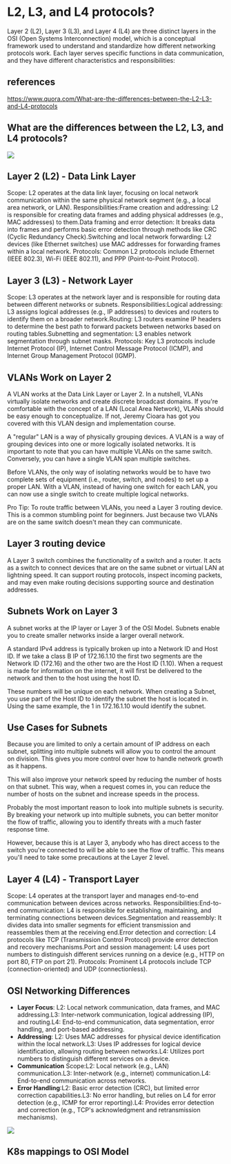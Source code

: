 # L2, L3, and L4 protocols?

Layer 2 (L2), Layer 3 (L3), and Layer 4 (L4) are three distinct layers in the OSI (Open Systems Interconnection) model, which is a conceptual framework used to understand and standardize how different networking protocols work. Each layer serves specific functions in data communication, and they have different characteristics and responsibilities:

## references

<https://www.quora.com/What-are-the-differences-between-the-L2-L3-and-L4-protocols>

## What are the differences between the L2, L3, and L4 protocols?

![](https://cf-assets.www.cloudflare.com/slt3lc6tev37/6ZH2Etm3LlFHTgmkjLmkxp/59ff240fb3ebdc7794ffaa6e1d69b7c2/osi_model_7_layers.png)

## Layer 2 (L2) - Data Link Layer

Scope: L2 operates at the data link layer, focusing on local network communication within the same physical network segment (e.g., a local area network, or LAN).
Responsibilities:Frame creation and addressing: L2 is responsible for creating data frames and adding physical addresses (e.g., MAC addresses) to them.Data framing and error detection: It breaks data into frames and performs basic error detection through methods like CRC (Cyclic Redundancy Check).Switching and local network forwarding: L2 devices (like Ethernet switches) use MAC addresses for forwarding frames within a local network.
Protocols: Common L2 protocols include Ethernet (IEEE 802.3), Wi-Fi (IEEE 802.11), and PPP (Point-to-Point Protocol).

## Layer 3 (L3) - Network Layer

Scope: L3 operates at the network layer and is responsible for routing data between different networks or subnets.
Responsibilities:Logical addressing: L3 assigns logical addresses (e.g., IP addresses) to devices and routers to identify them on a broader network.Routing: L3 routers examine IP headers to determine the best path to forward packets between networks based on routing tables.Subnetting and segmentation: L3 enables network segmentation through subnet masks.
Protocols: Key L3 protocols include Internet Protocol (IP), Internet Control Message Protocol (ICMP), and Internet Group Management Protocol (IGMP).

## VLANs Work on Layer 2

A VLAN works at the Data Link Layer or Layer 2. In a nutshell, VLANs virtually isolate networks and create discrete broadcast domains. If you're comfortable with the concept of a LAN (Local Area Network), VLANs should be easy enough to conceptualize. If not, Jeremy Cioara has got you covered with this VLAN design and implementation course.

A "regular" LAN is a way of physically grouping devices. A VLAN is a way of grouping devices into one or more logically isolated networks. It is important to note that you can have multiple VLANs on the same switch. Conversely, you can have a single VLAN span multiple switches.

Before VLANs, the only way of isolating networks would be to have two complete sets of equipment (i.e., router, switch, and nodes) to set up a proper LAN. With a VLAN, instead of having one switch for each LAN, you can now use a single switch to create multiple logical networks.

Pro Tip: To route traffic between VLANs, you need a Layer 3 routing device. This is a common stumbling point for beginners. Just because two VLANs are on the same switch doesn't mean they can communicate.

## Layer 3 routing device

A Layer 3 switch combines the functionality of a switch and a router. It acts as a switch to connect devices that are on the same subnet or virtual LAN at lightning speed. It can support routing protocols, inspect incoming packets, and may even make routing decisions supporting source and destination addresses.

## Subnets Work on Layer 3

A subnet works at the IP layer or Layer 3 of the OSI Model. Subnets enable you to create smaller networks inside a larger overall network.

A standard IPv4 address is typically broken up into a Network ID and Host ID. If we take a class B IP of 172.16.1.10 the first two segments are the Network ID (172.16) and the other two are the Host ID (1.10). When a request is made for information on the internet, it will first be delivered to the network and then to the host using the host ID.

These numbers will be unique on each network. When creating a Subnet, you use part of the Host ID to identify the subnet the host is located in. Using the same example, the 1 in 172.16.1.10 would identify the subnet.

## Use Cases for Subnets

Because you are limited to only a certain amount of IP address on each subnet, splitting into multiple subnets will allow you to control the amount on division. This gives you more control over how to handle network growth as it happens.

This will also improve your network speed by reducing the number of hosts on that subnet. This way, when a request comes in, you can reduce the number of hosts on the subnet and increase speeds in the process.

Probably the most important reason to look into multiple subnets is security. By breaking your network up into multiple subnets, you can better monitor the flow of traffic, allowing you to identify threats with a much faster response time.

However, because this is at Layer 3, anybody who has direct access to the switch you're connected to will be able to see the flow of traffic. This means you'll need to take some precautions at the Layer 2 level.

## Layer 4 (L4) - Transport Layer

Scope: L4 operates at the transport layer and manages end-to-end communication between devices across networks.
Responsibilities:End-to-end communication: L4 is responsible for establishing, maintaining, and terminating connections between devices.Segmentation and reassembly: It divides data into smaller segments for efficient transmission and reassembles them at the receiving end.Error detection and correction: L4 protocols like TCP (Transmission Control Protocol) provide error detection and recovery mechanisms.Port and session management: L4 uses port numbers to distinguish different services running on a device (e.g., HTTP on port 80, FTP on port 21).
Protocols: Prominent L4 protocols include TCP (connection-oriented) and UDP (connectionless).

## OSI Networking Differences

- **Layer Focus**: L2: Local network communication, data frames, and MAC addressing.L3: Inter-network communication, logical addressing (IP), and routing.L4: End-to-end communication, data segmentation, error handling, and port-based addressing.
- **Addressing**: L2: Uses MAC addresses for physical device identification within the local network.L3: Uses IP addresses for logical device identification, allowing routing between networks.L4: Utilizes port numbers to distinguish different services on a device.
- **Communication** Scope:L2: Local network (e.g., LAN) communication.L3: Inter-network (e.g., internet) communication.L4: End-to-end communication across networks.
- **Error Handling**:L2: Basic error detection (CRC), but limited error correction capabilities.L3: No error handling, but relies on L4 for error detection (e.g., ICMP for error reporting).L4: Provides error detection and correction (e.g., TCP's acknowledgment and retransmission mechanisms).

![](https://cf-assets.www.cloudflare.com/slt3lc6tev37/6ZH2Etm3LlFHTgmkjLmkxp/59ff240fb3ebdc7794ffaa6e1d69b7c2/osi_model_7_layers.png)

## K8s mappings to OSI Model

